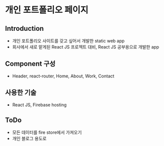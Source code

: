 # 개인 포트폴리오 페이지
## Introduction
- 개인 포트폴리오 사이트를 갖고 싶어서 개발한 static web app
- 회사에서 새로 맡게된 React JS 프로젝트 대비, React JS 공부용으로 개발한 app
## Component 구성
- Header, react-router, Home, About, Work, Contact
## 사용한 기술
- React JS, Firebase hosting
## ToDo
- 모든 데이터를 fire store에서 가져오기
- 개인 블로그 용도로 
